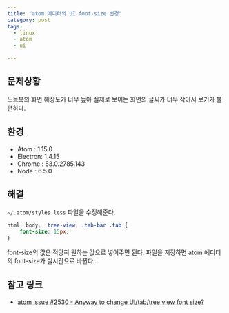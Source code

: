 ```yaml
---
title: "atom 에디터의 UI font-size 변경"
category: post
tags:
  - linux
  - atom
  - ui

---
```


## 문제상황

노트북의 화면 해상도가 너무 높아 실제로 보이는 화면의 글씨가 너무 작아서 보기가 불편하다.


## 환경

- Atom    : 1.15.0
- Electron: 1.4.15
- Chrome  : 53.0.2785.143
- Node    : 6.5.0

## 해결

`~/.atom/styles.less` 파일을 수정해준다.

```css
html, body, .tree-view, .tab-bar .tab {
    font-size: 15px;
}
```

font-size의 값은 적당히 원하는 값으로 넣어주면 된다. 파일을 저장하면 atom 에디터의 font-size가 실시간으로 바뀐다.

## 참고 링크

- [atom issue #2530 - Anyway to change UI/tab/tree view font size? ](https://github.com/atom/atom/issues/2530)
